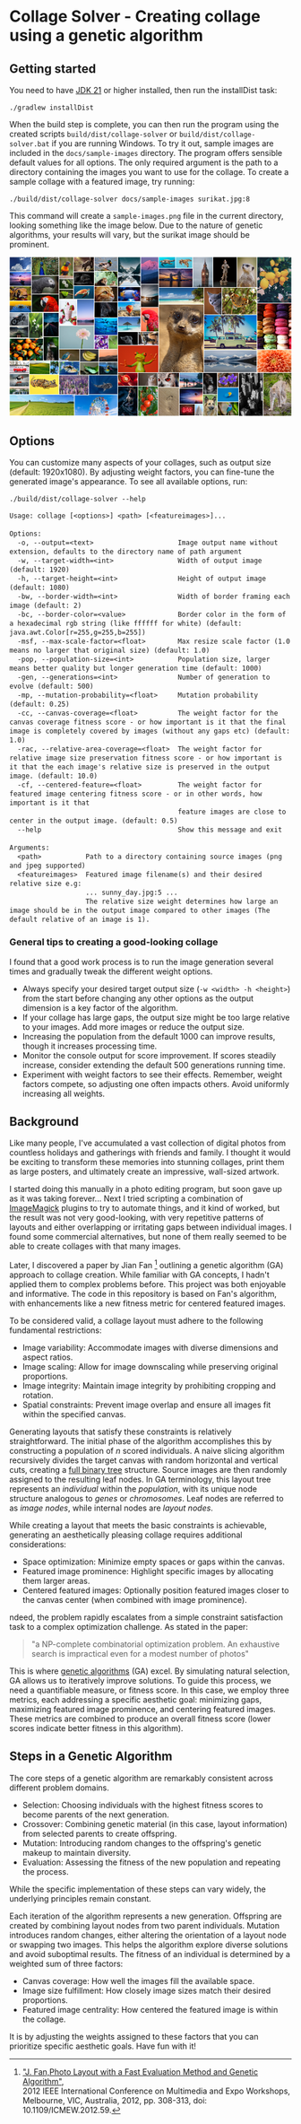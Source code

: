 # Collage Solver - Creating collage using a genetic algorithm

## Getting started

You need to have [JDK 21](https://openjdk.org/) or higher installed, then run the installDist task:

```
./gradlew installDist
```

When the build step is complete, you can then run the program using the created scripts ```build/dist/collage-solver```
or ```build/dist/collage-solver.bat``` if you are running Windows. 
To try it out, sample images are included in the ```docs/sample-images``` directory.
The program offers sensible default values for all options. The only required argument is the path to a directory 
containing the images you want to use for the collage. To create a sample collage with a featured image, try running:

```
./build/dist/collage-solver docs/sample-images surikat.jpg:8
```

This command will create a ```sample-images.png``` file in the current directory, looking something like the image below. 
Due to the nature of genetic algorithms, your results will vary, but the surikat image should be prominent.

![Sample image output of collage-solver](docs/test-collage-output.png)

## Options

You can customize many aspects of your collages, such as output size (default: 1920x1080). 
By adjusting weight factors, you can fine-tune the generated image's appearance. 
To see all available options, run:

```
./build/dist/collage-solver --help
```

```
Usage: collage [<options>] <path> [<featureimages>]...

Options:
  -o, --output=<text>                     Image output name without extension, defaults to the directory name of path argument
  -w, --target-width=<int>                Width of output image (default: 1920)
  -h, --target-height=<int>               Height of output image (default: 1080)
  -bw, --border-width=<int>               Width of border framing each image (default: 2)
  -bc, --border-color=<value>             Border color in the form of a hexadecimal rgb string (like ffffff for white) (default: java.awt.Color[r=255,g=255,b=255])
  -msf, --max-scale-factor=<float>        Max resize scale factor (1.0 means no larger that original size) (default: 1.0)
  -pop, --population-size=<int>           Population size, larger means better quality but longer generation time (default: 1000)
  -gen, --generations=<int>               Number of generation to evolve (default: 500)
  -mp, --mutation-probability=<float>     Mutation probability (default: 0.25)
  -cc, --canvas-coverage=<float>          The weight factor for the canvas coverage fitness score - or how important is it that the final image is completely covered by images (without any gaps etc) (default: 1.0)
  -rac, --relative-area-coverage=<float>  The weight factor for relative image size preservation fitness score - or how important is it that the each image's relative size is preserved in the output image. (default: 10.0)
  -cf, --centered-feature=<float>         The weight factor for featured image centering fitness score - or in other words, how important is it that
                                          feature images are close to center in the output image. (default: 0.5)
  --help                                  Show this message and exit

Arguments:
  <path>           Path to a directory containing source images (png and jpeg supported)
  <featureimages>  Featured image filename(s) and their desired relative size e.g:
                   ... sunny_day.jpg:5 ...
                   The relative size weight determines how large an image should be in the output image compared to other images (The default relative of an image is 1).
```

### General tips to creating a good-looking collage

I found that a good work process is to run the image generation several times and gradually tweak the different weight options.

- Always specify your desired target output size (```-w <width> -h <height>```) from the start before changing any other options as the
  output
  dimension is a key factor of the algorithm.
- If your collage has large gaps, the output size might be too large relative to your images. Add more images or reduce the output size.
- Increasing the population from the default 1000 can improve results, though it increases processing time.
- Monitor the console output for score improvement. If scores steadily increase, consider extending the default 500 generations running time.
- Experiment with weight factors to see their effects. Remember, weight factors compete, so adjusting one often impacts others. Avoid uniformly increasing all weights.

## Background

Like many people, I've accumulated a vast collection of digital photos from countless holidays and gatherings with friends and family. 
I thought it would be exciting to transform these memories into stunning collages, print them as large posters, and ultimately create 
an impressive, wall-sized artwork.

I started doing this manually in a photo editing program, but soon gave up as it was taking forever...
Next I tried scripting a combination of [ImageMagick](https://imagemagick.org/) plugins to try to automate things, and it kind of worked,
but the result was not
very good-looking, with very repetitive patterns of layouts and either overlapping or irritating gaps between individual images.
I found some commercial alternatives, but none of them really seemed to be able to create collages with that many images.

Later, I discovered a paper by Jian Fan [^1] outlining a genetic algorithm (GA) approach to collage creation. While familiar with GA concepts, 
I hadn't applied them to complex problems before. This project was both enjoyable and informative. 
The code in this repository is based on Fan's algorithm, with enhancements like a new fitness metric for centered featured images.

To be considered valid, a collage layout must adhere to the following fundamental restrictions:

- Image variability: Accommodate images with diverse dimensions and aspect ratios.
- Image scaling: Allow for image downscaling while preserving original proportions.
- Image integrity: Maintain image integrity by prohibiting cropping and rotation.
- Spatial constraints: Prevent image overlap and ensure all images fit within the specified canvas.

Generating layouts that satisfy these constraints is relatively straightforward. The initial phase of the algorithm accomplishes 
this by constructing a population of *n* scored individuals. 
A naive slicing algorithm recursively divides the target canvas with random horizontal and vertical cuts,
creating a [full binary tree](https://en.wikipedia.org/wiki/Binary_tree) structure.
Source images are then randomly assigned to the resulting leaf nodes. In GA terminology, this layout tree represents an *individual* within the *population*, 
with its unique node structure analogous to *genes* or *chromosomes*. Leaf nodes are referred to as *image nodes*, while internal nodes are *layout nodes*.

While creating a layout that meets the basic constraints is achievable, generating an aesthetically pleasing collage requires additional considerations:

- Space optimization: Minimize empty spaces or gaps within the canvas.
- Featured image prominence: Highlight specific images by allocating them larger areas.
- Centered featured images: Optionally position featured images closer to the canvas center (when combined with image prominence).

ndeed, the problem rapidly escalates from a simple constraint satisfaction task to a complex optimization challenge. As stated in the paper:

> "a NP-complete combinatorial optimization problem. An
> exhaustive search is impractical even for a modest number of photos"

This is where [genetic algorithms](https://en.wikipedia.org/wiki/Genetic_algorithm) (GA) excel. By simulating natural selection, GA allows us to iteratively improve solutions. 
To guide this process, we need a quantifiable measure, or fitness score. In this case, we employ three metrics, each addressing a 
specific aesthetic goal: minimizing gaps, maximizing featured image prominence, and centering featured images. 
These metrics are combined to produce an overall fitness score (lower scores indicate better fitness in this algorithm).

## Steps in a Genetic Algorithm

The core steps of a genetic algorithm are remarkably consistent across different problem domains.

- Selection: Choosing individuals with the highest fitness scores to become parents of the next generation.
- Crossover: Combining genetic material (in this case, layout information) from selected parents to create offspring.
- Mutation: Introducing random changes to the offspring's genetic makeup to maintain diversity.
- Evaluation: Assessing the fitness of the new population and repeating the process.
  
While the specific implementation of these steps can vary widely, the underlying principles remain constant.

Each iteration of the algorithm represents a new generation. Offspring are created by combining layout nodes from two parent individuals. 
Mutation introduces random changes, either altering the orientation of a layout node or swapping two images. 
This helps the algorithm explore diverse solutions and avoid suboptimal results. 
The fitness of an individual is determined by a weighted sum of three factors:

- Canvas coverage: How well the images fill the available space.
- Image size fulfillment: How closely image sizes match their desired proportions.
- Featured image centrality: How centered the featured image is within the collage.

It is by adjusting the weights assigned to these factors that you can prioritize specific aesthetic goals.
Have fun with it!

[^1]: ["J. Fan,Photo Layout with a Fast Evaluation Method and Genetic Algorithm"](https://ieeexplore.ieee.org/document/6266273),  
2012 IEEE International Conference on Multimedia and Expo Workshops, Melbourne, VIC, Australia, 2012, pp. 308-313,
doi: 10.1109/ICMEW.2012.59.



